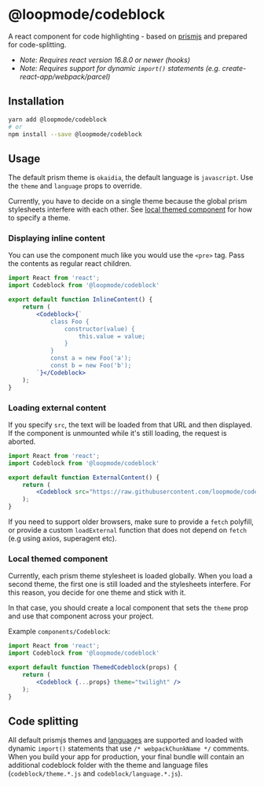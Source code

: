 # @loopmode/codeblock

A react component for code highlighting - based on [prismjs](https://prismjs.com) and prepared for code-splitting.

- _Note: Requires react version 16.8.0 or newer (hooks)_
- _Note: Requires support for dynamic `import()` statements (e.g. create-react-app/webpack/parcel)_

## Installation

```bash
yarn add @loopmode/codeblock
# or
npm install --save @loopmode/codeblock
```

## Usage

The default prism theme is `okaidia`, the default language is `javascript`.
Use the `theme` and `language` props to override.

Currently, you have to decide on a single theme because the global prism stylesheets interfere with each other.
See [local themed component](#local-themed-component) for how to specify a theme.

### Displaying inline content

You can use the component much like you would use the `<pre>` tag. Pass the contents as regular react children.

```jsx
import React from 'react';
import Codeblock from '@loopmode/codeblock'

export default function InlineContent() {
    return (
        <Codeblock>{`
            class Foo {
                constructor(value) {
                    this.value = value;
                }
            }
            const a = new Foo('a');
            const b = new Foo('b');
        `}</Codeblock>
    );
}
```

### Loading external content

If you specify `src`, the text will be loaded from that URL and then displayed. If the component is unmounted while it's still loading, the request is aborted.

```jsx
import React from 'react';
import Codeblock from '@loopmode/codeblock'

export default function ExternalContent() {
    return (
        <Codeblock src="https://raw.githubusercontent.com/loopmode/codeblock/master/packages/codeblock/src/Codeblock.js" />
    );
}
```

If you need to support older browsers, make sure to provide a `fetch` polyfill, or provide a custom `loadExternal` function that does not depend on `fetch` (e.g using axios, superagent etc).

### Local themed component

Currently, each prism theme stylesheet is loaded globally. When you load a second theme, the first one is still loaded and the stylesheets interfere. For this reason, you decide for one theme and stick with it.

In that case, you should create a local component that sets the `theme` prop and use that component across your project.

Example `components/Codeblock`:

```jsx
import React from 'react';
import Codeblock from '@loopmode/codeblock'

export default function ThemedCodeblock(props) {
    return (
        <Codeblock {...props} theme="twilight" />
    );
}
```



## Code splitting

All default prismjs themes and [languages](https://prismjs.com/#supported-languages) are supported and loaded with dynamic `import()` statements that use `/* webpackChunkName */` comments.
When you build your app for production, your final bundle will contain an additional codeblock folder with the theme and language files (`codeblock/theme.*.js` and `codeblock/language.*.js`).


